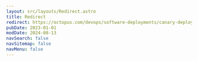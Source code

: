 ```yaml
---
layout: src/layouts/Redirect.astro
title: Redirect
redirect: https://octopus.com/devops/software-deployments/canary-deployment/
pubDate: 2023-01-01
modDate: 2024-08-13
navSearch: false
navSitemap: false
navMenu: false
---
```

